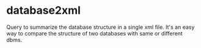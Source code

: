 # database2xml

Query to summarize the database structure in a single xml file.
It's an easy way to compare the structure of two databases with same or different dbms.
